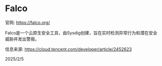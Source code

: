 # Falco

官网: https://falco.org/  

Falco是一个云原生安全工具，由Sysdig创建，旨在实时检测异常行为和潜在安全威胁并发出警报。  


信息来源: https://cloud.tencent.com/developer/article/2452623  


2025/2/5  
